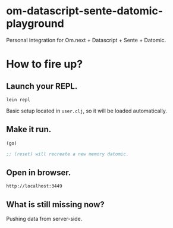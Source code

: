 # om-datascript-sente-datomic-playground
Personal integration for Om.next + Datascript + Sente + Datomic.

# How to fire up?

## Launch your REPL.
```shell
lein repl
```

Basic setup located in `user.clj`, so it will be loaded automatically.

## Make it run.
```clojure
(go)

;; (reset) will recreate a new memory datomic.
```

## Open in browser.
```
http://localhost:3449
```

## What is still missing now?
Pushing data from server-side.
